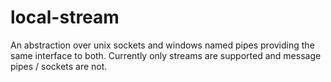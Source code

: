 local-stream
===
An abstraction over unix sockets and windows named pipes providing the
same interface to both.  Currently only streams are supported and message
pipes / sockets are not.
